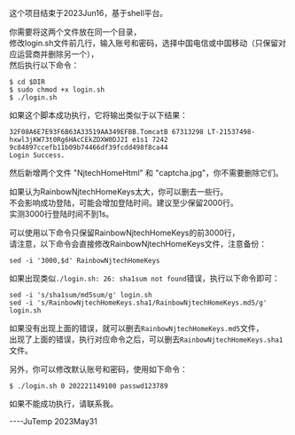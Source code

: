 这个项目结束于2023Jun16，基于shell平台。

你需要将这两个文件放在同一个目录，<br>
修改login.sh文件前几行，输入账号和密码，选择中国电信或中国移动（只保留对应运营商并删除另一个），<br>
然后执行以下命令：

```
$ cd $DIR
$ sudo chmod +x login.sh
$ ./login.sh
```

如果这个脚本成功执行，它将输出类似于以下结果：

```
32F08A6E7E93F6B63A33519AA349EFBB.TomcatB 67313298 LT-21537498-hxwl3jKW73t0Rg6HAcCEkZDXW0DJ2I e1s1 7242 9c84897ccefb11b09b74466df39fcdd498f8ca44
Login Success.
```

然后新增两个文件 "NjtechHomeHtml" 和 "captcha.jpg"，你不需要删除它们。

如果认为RainbowNjtechHomeKeys太大，你可以删去一些行。<br>
不会影响成功登陆，可能会增加登陆时间。建议至少保留2000行。<br>
实测3000行登陆时间不到1s。

可以使用以下命令只保留RainbowNjtechHomeKeys的前3000行，<br>
请注意，以下命令会直接修改RainbowNjtechHomeKeys文件，注意备份：

```
sed -i '3000,$d' RainbowNjtechHomeKeys
```

如果出现类似```./login.sh: 26: sha1sum not found```错误，执行以下命令即可：
```
sed -i 's/sha1sum/md5sum/g' login.sh
sed -i 's/RainbowNjtechHomeKeys.sha1/RainbowNjtechHomeKeys.md5/g' login.sh
```
如果没有出现上面的错误，就可以删去```RainbowNjtechHomeKeys.md5```文件，<br>
出现了上面的错误，执行对应命令之后，可以删去```RainbowNjtechHomeKeys.sha1```文件。

另外，你可以修改默认账号和密码，使用如下命令：

```
$ ./login.sh 0 202221149100 passwd123789
```

如果不能成功执行，请联系我。

----JuTemp 2023May31

